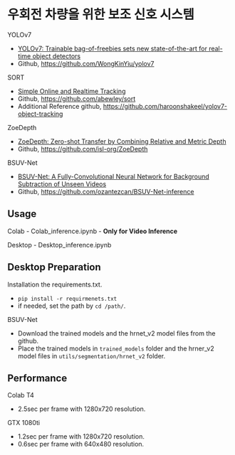 # 우회전 차량을 위한 보조 신호 시스템

YOLOv7
- [YOLOv7: Trainable bag-of-freebies sets new state-of-the-art for real-time object detectors](https://arxiv.org/abs/2207.02696)
- Github, https://github.com/WongKinYiu/yolov7

SORT
- [Simple Online and Realtime Tracking](https://arxiv.org/abs/1602.00763)
- Github, https://github.com/abewley/sort
- Additional Reference github, https://github.com/haroonshakeel/yolov7-object-tracking

ZoeDepth
- [ZoeDepth: Zero-shot Transfer by Combining Relative and Metric Depth](https://arxiv.org/abs/2302.12288)
- Github, https://github.com/isl-org/ZoeDepth

BSUV-Net
- [BSUV-Net: A Fully-Convolutional Neural Network for Background Subtraction of Unseen Videos](https://arxiv.org/abs/1907.11371)
- Github, https://github.com/ozantezcan/BSUV-Net-inference

## Usage

Colab - Colab_inference.ipynb - **Only for Video Inference**

Desktop - Desktop_inference.ipynb

## Desktop Preparation

Installation the requirements.txt.
- `pip install -r requirmenets.txt`
- if needed, set the path by `cd /path/`.

BSUV-Net
- Download the trained models and the hrnet_v2 model files from the github.
- Place the trained models in `trained_models` folder and the hrner_v2 model files in `utils/segmentation/hrnet_v2` folder.

## Performance

Colab T4
- 2.5sec per frame with 1280x720 resolution.

GTX 1080ti 
- 1.2sec per frame with 1280x720 resolution.
- 0.6sec per frame with 640x480 resolution.
